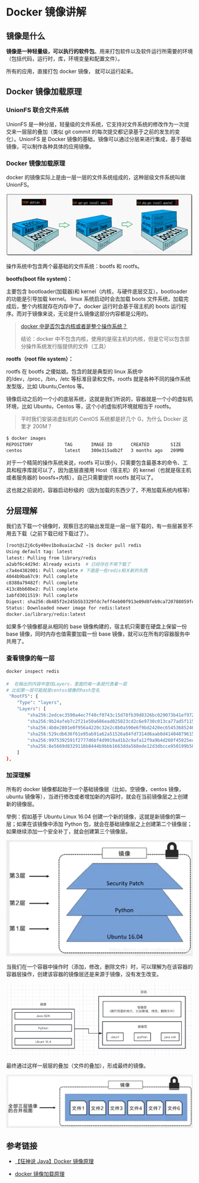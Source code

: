 # Docker 镜像讲解

## 镜像是什么

**镜像是一种轻量级，可以执行的软件包**。用来打包软件以及软件运行所需要的环境（包括代码，运行时，库，环境变量和配置文件）。

所有的应用，直接打包 docker 镜像， 就可以运行起来。

## Docker 镜像加载原理

### UnionFS 联合文件系统

UnionFS 是一种分层，轻量级的文件系统，它支持对文件系统的修改作为一次提交来一层层的叠加（类似 git commit 的每次提交都记录基于之前的发生的变化）。UnionFS 是 Docker 镜像的基础，镜像可以通过分层来进行集成，基于基础镜像，可以制作各种具体的应用镜像。

### Docker 镜像加载原理

docker 的镜像实际上是由一层一层的文件系统组成的，这种层级文件系统叫做 UnionFS。

![](./images/docker-level.png)

操作系统中包含两个最基础的文件系统：bootfs 和 rootfs。

**bootfs(boot file system)：**

主要包含 bootloader(加载器)和 kernel（内核，与硬件底层交互）。bootloader 的功能是引导加载 kernel。
linux 系统启动时会去加载 boots 文件系统，加载完成后，整个内核就存在内存中了。docker 运行时会基于宿主机的 boots 运行程序。而对于镜像来说，无论是什么镜像这部分内容都是公用的。

> [docker 中是否包含内核或者是整个操作系统？](https://www.zhihu.com/question/366527646/answer/2513851320)
>
> 结论：docker 中不包含内核，使用的是宿主机的内核，但是它可以包含部分操作系统发行版提供的文件（工具）

**rootfs（root file system）：**

rootfs 在 bootfs 之傻姑娘。包含的就是典型的 linux 系统中的/dev，/proc，/bin，/etc 等标准目录和文件。rootfs 就是各种不同的操作系统发型版，比如 Ubuntu,Centos 等。

镜像启动之后的一个小的底层系统，这就是我们所说的，容器就是一个小的虚拟机环境，比如 Ubuntu，Centos 等，这个小的虚拟机环境就相当于 rootfs。

> 平时我们安装进虚拟机的 CentOS 系统都是好几个 G，为什么 Docker 这里才 200M？

```bash
$ docker images
REPOSITORY            TAG       IMAGE ID       CREATED        SIZE
centos                latest    300e315adb2f   3 months ago   209MB
```

对于一个精简的操作系统来说，rootfs 可以很小，只需要包含最基本的命令、工具和程序库就可以了，因为底层直接用 Host（宿主机）的 kernel（也就是宿主机或者服务器的 boosfs+内核），自己只需要提供 rootfs 就可以了。

这也就之前说的，容器启动秒级的（因为加载的东西少了，不用加载系统内核等）

## 分层理解

我们去下载一个镜像时，观察日志的输出发现是一层一层下载的，有一些层甚至不用去下载（之前下载已经下载过了）。

```bash
[root@iZj6c6y40ev1bo8uaiac2wZ ~]$ docker pull redis
Using default tag: latest
latest: Pulling from library/redis
a2abf6c4d29d: Already exists  # 已经存在不用下载了
c7a4e4382001: Pull complete # 下面是一些redis相关新的东西
4044b9ba67c9: Pull complete
c8388a79482f: Pull complete
413c8bb60be2: Pull complete
1abfd3011519: Pull complete
Digest: sha256:db485f2e245b5b3329fdc7eff4eb00f913e09d8feb9ca720788059fdc2ed8339
Status: Downloaded newer image for redis:latest
docker.io/library/redis:latest
```

如果多个镜像都是从相同的 base 镜像构建的，宿主机只需要在硬盘上保留一份 base 镜像，同时内存也值需要加载一份 base 镜像，就可以在所有的容器服务中共用了。

### 查看镜像的每一层

```bash
docker inspect redis

#  在输出的内容中查找Layers，里面的每一条就代表着一层
# 比如第一层可能就是centos镜像的hash签名
 "RootFS": {
    "Type": "layers",
    "Layers": [
        "sha256:2edcec3590a4ec7f40cf0743c15d78fb39d8326bc029073b41ef9727da6c851f",
        "sha256:9b24afeb7c2f21e50a686ead025823cd2c6e9730c013ca77ad5f115c079b57cb",
        "sha256:4b8e2801e0f956a4220c32e2c8b0a590e6f9bd2420ec65453685246b82766ea1",
        "sha256:529cdb636f61e95ab91a62a51526a84fd7314d6aab0d414040796150b4522372",
        "sha256:9975392591f2777d6bf4d9919ad1b2c9afa12f9a9b4d260f45025ec3cc9b18ed",
        "sha256:8e5669d8329116b8444b9bbb1663dda568ede12d3dbcce950199b582f6e94952"
    ]
},
```

### 加深理解

所有的 docker 镜像都起始于一个基础镜像层（比如，空镜像，centos 镜像，ubuntu 镜像等），当进行修改或者增加新的内容时，就会在当前镜像层之上创建新的镜像层。

举例：假如基于 Ubuntu Linux 16.04 创建一个新的镜像，这就是新镜像的第一层；如果在该镜像中添加 Python 包，就会在基础镜像层之上创建第二个镜像层；如果继续添加一个安全补丁，就会创建第三个镜像层。

![](./images/docker-image-level.png)

当我们在一个容器中操作时（添加，修改，删除文件）时，可以理解为在该容器的容器层操作，创建该容器的镜像层还是来源于镜像，没有发生改变。

![](./images/docker-image-layer.png)

最终通过这样一层层的叠加（文件的叠加），形成最终的镜像。

![](./images/docker-image-files.png)

## 参考链接

- [【狂神说 Java】Docker 镜像原理](https://www.bilibili.com/video/BV1og4y1q7M4?p=18&vd_source=7b645b98515ccbf1eb6818e68d373871)

- [docker 镜像加载原理](https://blog.csdn.net/jerry_liufeng/article/details/119805287)
